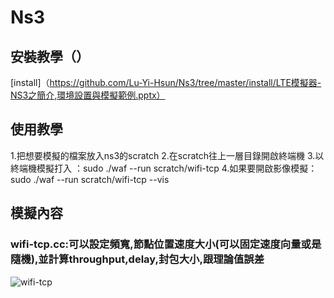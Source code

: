 # Ns3
## 安裝教學（）
[install]（https://github.com/Lu-Yi-Hsun/Ns3/tree/master/install/LTE模擬器-NS3之簡介,環境設置與模擬範例.pptx）
## 使用教學
1.把想要模擬的檔案放入ns3的scratch
2.在scratch往上一層目錄開啟終端機
3.以終端機模擬打入 ：sudo ./waf --run scratch/wifi-tcp 
4.如果要開啟影像模擬：sudo ./waf --run scratch/wifi-tcp --vis
## 模擬內容
### wifi-tcp.cc:可以設定頻寬,節點位置速度大小(可以固定速度向量或是隨機),並計算throughput,delay,封包大小,跟理論值誤差
![wifi-tcp](image/wifi-tcp.gif)
